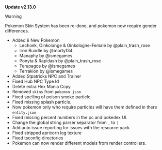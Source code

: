 **Update v2.13.0**

> [!WARNING]  
> Pokemon Skin System has been re-done, and pokemon now require gender differences.

- Added 9 New Pokemon
    - Lechonk, Oinkolonge & Oinkologne-Female by @plain_trash_rose
    - Iron Bundle by @morty134
    - Manaphy by @ismegames
    - Ponyta & Rapidash by @plain_trash_rose
    - Terapagos by @ismegames
    - Terrakion by @ismegames
- Added Stpatricks NPC and Trainer
- Fixed Hub NPC Type Id
- Delete extra Hex Mania Copy
- Removed `skins` from `pokemon.json`
- Fixed spelling of poison smoke particle
- Fixed missing splash particle.
- Now pokemon only who require particles will have them defined in there `entity.json`
- Fixed missing percent numbers in the pc and pokedex UI.
- Change the global string parser separator from `_` to `|`
- Add auto issue reporting for issues with the resource pack.
- Fixed stripped apricorn log texture
- Fixed tsconfig directories
- Pokemon can now render different models from render controllers.